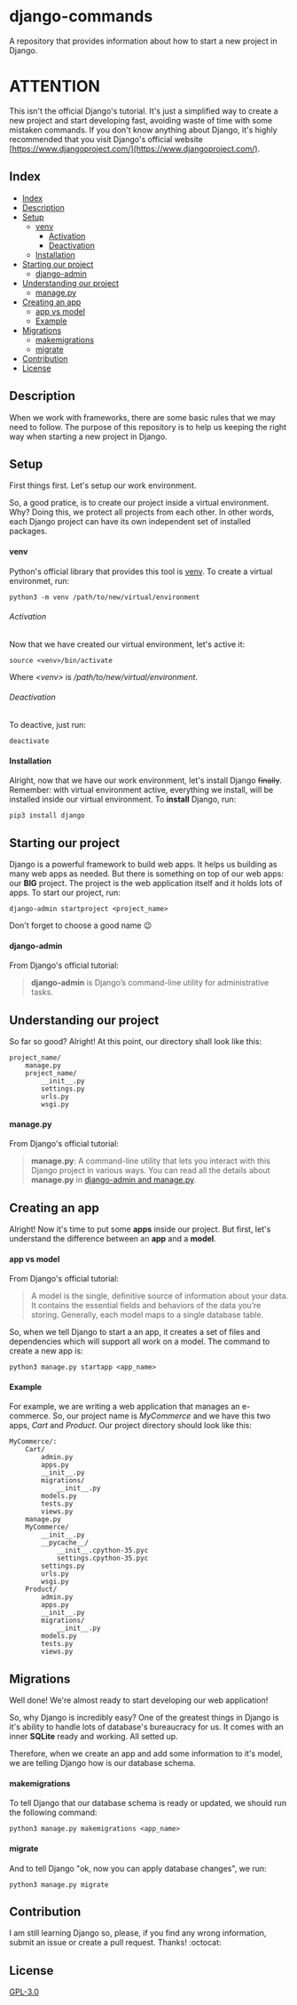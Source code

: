# django-commands
A repository that provides information about how to start a new project in Django.

# ATTENTION
This isn't the official Django's tutorial. It's just a simplified way to create a new project and start developing fast, avoiding waste of time with some mistaken commands. If you don't know anything about Django, it's highly recommended that you visit Django's official website [https://www.djangoproject.com/](https://www.djangoproject.com/).

## Index
- [Index](#index)
- [Description](#description)
- [Setup](#setup)
	- [venv](#venv)
		- [Activation](#activation)
		- [Deactivation](#deactivation)
	- [Installation](#installation)
- [Starting our project](#starting-our-project)
    - [django-admin](#django-admin)
- [Understanding our project](#understanding-our-project)
	- [manage.py](#manage.py)
- [Creating an app](#creating-an-app)
    - [app vs model](#app-vs-model)
    - [Example](#example)
- [Migrations](#migrations)
    - [makemigrations](#makemigrations)
    - [migrate](#migrate)
- [Contribution](#contribution)
- [License](#license)

## Description
<p align="left">
When we work with frameworks, there are some basic rules that we may need to follow. The purpose of this repository is to help us keeping the right way when starting a new project in Django.
</p>

## Setup
<p align="left">
First things first. Let's setup our work environment.</p>
<p align="left">
So, a good pratice, is to create our project inside a virtual environment. Why? Doing this, we protect all projects from each other. In other words, each Django project can have its own independent set of installed packages.
</p>

#### venv
Python's official library that provides this tool is [venv](https://docs.python.org/3/library/venv.html).
To create a virtual environmet, run:

```
python3 -m venv /path/to/new/virtual/environment
```

###### Activation
Now that we have created our virtual environment, let's active it:

```
source <venv>/bin/activate
```

Where *\<venv\>* is */path/to/new/virtual/environment*.

###### Deactivation
To deactive, just run:

```
deactivate
```

#### Installation
Alright, now that we have our work environment, let's install Django ~~finally~~. Remember: with virtual environment active, everything we install, will be installed inside our virtual environment. To **install** Django, run:

```
pip3 install django
```

## Starting our project
Django is a powerful framework to build web apps. It helps us building as many web apps as needed. But there is something on top of our web apps: our **BIG** project. The project is the web application itself and it holds lots of apps. To start our project, run:

```
django-admin startproject <project_name>
```

Don't forget to choose a good name :wink:

#### django-admin
From Django's official tutorial:
> **django-admin** is Django’s command-line utility for administrative tasks.

## Understanding our project
So far so good? Alright! At this point, our directory shall look like this:

```
project_name/
    manage.py
    project_name/
        __init__.py
        settings.py
        urls.py
        wsgi.py
```

#### manage.py
From Django's official tutorial:
> **manage.py**: A command-line utility that lets you interact with this Django project in various ways. You can read all the details about **manage.py** in [django-admin and manage.py](https://docs.djangoproject.com/en/1.10/ref/django-admin/).

## Creating an app
Alright! Now it's time to put some **apps** inside our project. But first, let's understand the difference between an **app** and a **model**.

#### app vs model
From Django's official tutorial:
> A model is the single, definitive source of information about your data. It contains the essential fields and behaviors of the data you’re storing. Generally, each model maps to a single database table.

So, when we tell Django to start a an app, it creates a set of files and dependencies which will support all work on a model. The command to create a new app is:

```
python3 manage.py startapp <app_name>
```

#### Example
For example, we are writing a web application that manages an e-commerce. So, our project name is *MyCommerce* and we have this two apps, *Cart* and *Product*. Our project directory should look like this:

```
MyCommerce/:
    Cart/
        admin.py
        apps.py
        __init__.py
        migrations/
            __init__.py
        models.py
        tests.py
        views.py
    manage.py
    MyCommerce/
        __init__.py
        __pycache__/
            __init__.cpython-35.pyc
            settings.cpython-35.pyc
        settings.py
        urls.py
        wsgi.py
    Product/
        admin.py
        apps.py
        __init__.py
        migrations/
            __init__.py
        models.py
        tests.py
        views.py
```

## Migrations
Well done! We're almost ready to start developing our web application!

So, why Django is incredibly easy? One of the greatest things in Django is it's ability to handle lots of database's bureaucracy for us. It comes with an inner **SQLite** ready and working. All setted up.

Therefore, when we create an app and add some information to it's model, we are telling Django how is our database schema. 

#### makemigrations
To tell Django that our database schema is ready or updated, we should run the following command:

```
python3 manage.py makemigrations <app_name>
```

#### migrate
And to tell Django "ok, now you can apply database changes", we run:

```
python3 manage.py migrate
```

## Contribution
<p align="left">
I am still learning Django so, please, if you find any wrong information, submit an issue or create a pull request. Thanks! :octocat:
</p>

## License
[GPL-3.0](/LICENSE)
